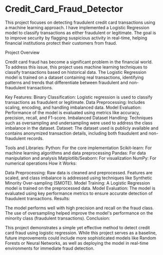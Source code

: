# Credit_Card_Fraud_Detector
This project focuses on detecting fraudulent credit card transactions using a machine learning approach. I have implemented a Logistic Regression model to classify transactions as either fraudulent or legitimate. The goal is to improve security by flagging suspicious activity in real-time, helping financial institutions protect their customers from fraud.

Project Overview

Credit card fraud has become a significant problem in the financial world. To address this issue, this project uses machine learning techniques to classify transactions based on historical data. The Logistic Regression model is trained on a dataset containing real transactions, identifying patterns and trends that differentiate between fraudulent and non-fraudulent transactions.

Key Features:
Binary Classification: Logistic regression is used to classify transactions as fraudulent or legitimate.
Data Preprocessing: Includes scaling, encoding, and handling imbalanced data.
Model Evaluation: Performance of the model is evaluated using metrics like accuracy, precision, recall, and F1-score.
Imbalanced Dataset Handling: Techniques such as oversampling and undersampling were used to address the class imbalance in the dataset.
Dataset:
The dataset used is publicly available and contains anonymized transaction details, including both fraudulent and non-fraudulent records.

Tools and Libraries:
Python: For the core implementation
Scikit-learn: For machine learning algorithms and data preprocessing
Pandas: For data manipulation and analysis
Matplotlib/Seaborn: For visualization
NumPy: For numerical operations
How it Works:

Data Preprocessing: Raw data is cleaned and preprocessed. Features are scaled, and class imbalance is addressed using techniques like Synthetic Minority Over-sampling (SMOTE).
Model Training: A Logistic Regression model is trained on the preprocessed data.
Model Evaluation: The model is evaluated using key performance metrics to ensure accurate detection of fraudulent transactions.
Results:

The model performs well with high precision and recall on the fraud class.
The use of oversampling helped improve the model's performance on the minority class (fraudulent transactions).
Conclusion:

This project demonstrates a simple yet effective method to detect credit card fraud using logistic regression. While this project serves as a baseline, future improvements could include more sophisticated models like Random Forests or Neural Networks, as well as deploying the model in real-time environments for immediate fraud detection.

